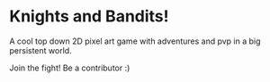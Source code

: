# Knights and Bandits!

A cool top down 2D pixel art game with adventures and pvp in a big persistent world.

Join the fight! Be a contributor :)

